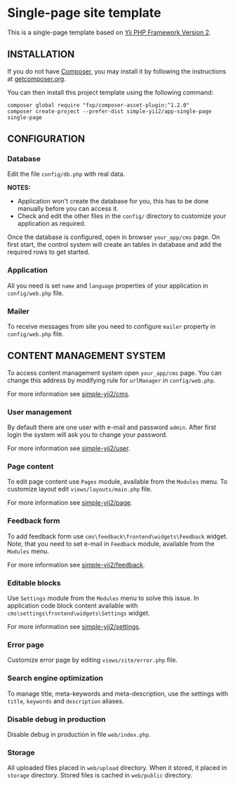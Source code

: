 # Single-page site template


This is a single-page template based on [Yii PHP Framework Version 2](https://github.com/yiisoft/yii2).

## INSTALLATION

If you do not have [Composer](http://getcomposer.org/), you may install it by following the instructions
at [getcomposer.org](http://getcomposer.org/doc/00-intro.md#installation-nix).

You can then install this project template using the following command:

~~~
composer global require "fxp/composer-asset-plugin:^1.2.0"
composer create-project --prefer-dist simple-yii2/app-single-page single-page
~~~

## CONFIGURATION

### Database

Edit the file `config/db.php` with real data.

**NOTES:**
- Application won't create the database for you, this has to be done manually before you can access it.
- Check and edit the other files in the `config/` directory to customize your application as required.

Once the database is configured, open in browser `your_app/cms` page. On first start, the control system will create an tables in database and add the required rows to get started.

### Application

All you need is set `name` and `language` properties of your application in `config/web.php` file.

### Mailer

To receive messages from site you need to configure `mailer` property in `config/web.php` file.

## CONTENT MANAGEMENT SYSTEM

To access content management system open `your_app/cms` page. You can change this address by modifying rule for `urlManager` in `config/web.php`.

For more information see [simple-yii2/cms](https://github.com/simple-yii2/cms).

### User management

By default there are one user with e-mail and password `admin`. After first login the system will ask you to change your password.

For more information see [simple-yii2/user](https://github.com/simple-yii2/user).

### Page content

To edit page content use `Pages` module, available from the `Modules` menu. To customize layout edit `views/layouts/main.php` file.

For more information see [simple-yii2/page](https://github.com/simple-yii2/page).

### Feedback form

To add feedback form use `cms\feedback\frontend\widgets\Feedback` widget. Note, that you need to set e-mail in `Feedback` module, available from the `Modules` menu.

For more information see [simple-yii2/feedback](https://github.com/simple-yii2/feedback).

### Editable blocks

Use `Settings` module from the `Modules` menu to solve this issue. In application code block content available with `cms\settings\frontend\widgets\Settings` widget.

For more information see [simple-yii2/settings](https://github.com/simple-yii2/settings).

### Error page

Customize error page by editing `views/site/error.php` file.

### Search engine optimization

To manage title, meta-keywords and meta-description, use the settings with `title`, `keywords` and `description` aliases.

### Disable debug in production

Disable debug in production in file `web/index.php`.

### Storage

All uploaded files placed in `web/upload` directory. When it stored, it placed in `storage` directory. Stored files is cached in `web/public` directory.

